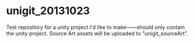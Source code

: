 unigit_20131023
========

Test repository for a unity project I'd like to make——should only contain the unity project. Source Art assets will be uploaded to "unigit_sourceArt".
